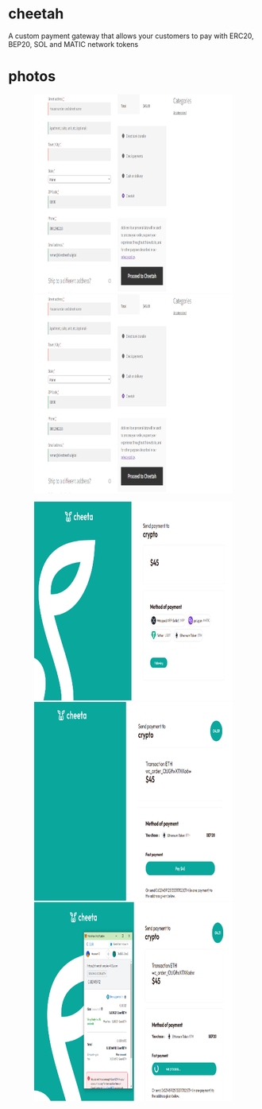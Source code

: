 # cheetah
A custom payment gateway that allows your customers to pay with ERC20, BEP20, SOL and MATIC network tokens

# photos
<div align="center">
<code><img height="400" width = "400" src="https://github.com/DigitalAgency711/cheetah/blob/main/cryptohome/images/readme1.png"></code>
<code><img height="400" width = "400" src="https://github.com/DigitalAgency711/cheetah/blob/main/cryptohome/images/readme1.png"></code>

<code><img height="400" width = "400" src="https://github.com/DigitalAgency711/cheetah/blob/main/cryptohome/images/readme2.png"></code>
<code><img height="400" width = "400" src="https://github.com/DigitalAgency711/cheetah/blob/main/cryptohome/images/readme3.png"></code>
<code><img height="400" width = "400" src="https://github.com/DigitalAgency711/cheetah/blob/main/cryptohome/images/readme4.png"></code>
</div>
